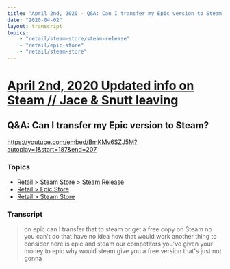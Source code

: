```yaml
---
title: "April 2nd, 2020 - Q&A: Can I transfer my Epic version to Steam?"
date: "2020-04-02"
layout: transcript
topics: 
    - "retail/steam-store/steam-release"
    - "retail/epic-store"
    - "retail/steam-store"
---
```

# [April 2nd, 2020 Updated info on Steam // Jace & Snutt leaving](../2020-04-02.md)
## Q&A: Can I transfer my Epic version to Steam?
https://youtube.com/embed/BmKMv6SZJ5M?autoplay=1&start=187&end=207
### Topics
* [Retail > Steam Store > Steam Release](../topics/retail/steam-store/steam-release.md)
* [Retail > Epic Store](../topics/retail/epic-store.md)
* [Retail > Steam Store](../topics/retail/steam-store.md)

### Transcript

> on epic can I transfer that to steam or
> get a free copy on Steam no you can't do
> that have no idea how that would work
> another thing to consider here is epic
> and steam our competitors you've given
> your money to epic why would steam give
> you a free version that's just not gonna

